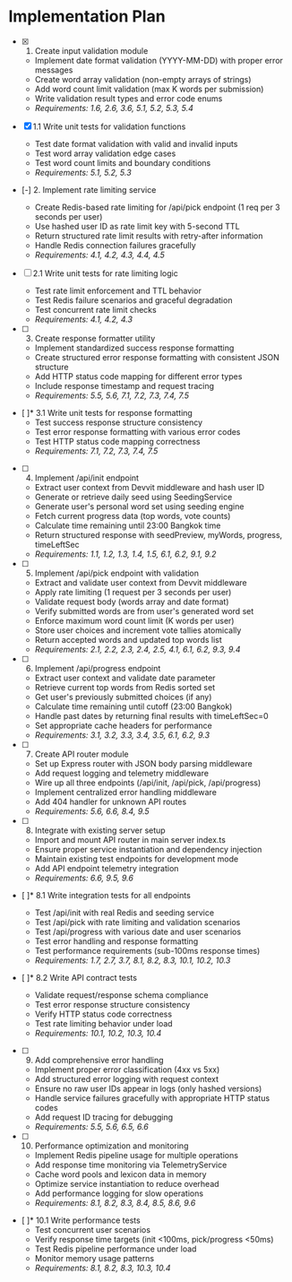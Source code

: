 # Implementation Plan

- [x] 1. Create input validation module




  - Implement date format validation (YYYY-MM-DD) with proper error messages
  - Create word array validation (non-empty arrays of strings)
  - Add word count limit validation (max K words per submission)
  - Write validation result types and error code enums
  - _Requirements: 1.6, 2.6, 3.6, 5.1, 5.2, 5.3, 5.4_

- [x] 1.1 Write unit tests for validation functions





  - Test date format validation with valid and invalid inputs
  - Test word array validation edge cases
  - Test word count limits and boundary conditions
  - _Requirements: 5.1, 5.2, 5.3_

- [-] 2. Implement rate limiting service

  - Create Redis-based rate limiting for /api/pick endpoint (1 req per 3 seconds per user)
  - Use hashed user ID as rate limit key with 5-second TTL
  - Return structured rate limit results with retry-after information
  - Handle Redis connection failures gracefully
  - _Requirements: 4.1, 4.2, 4.3, 4.4, 4.5_

- [ ] 2.1 Write unit tests for rate limiting logic

  - Test rate limit enforcement and TTL behavior
  - Test Redis failure scenarios and graceful degradation
  - Test concurrent rate limit checks
  - _Requirements: 4.1, 4.2, 4.3_

- [ ] 3. Create response formatter utility
  - Implement standardized success response formatting
  - Create structured error response formatting with consistent JSON structure
  - Add HTTP status code mapping for different error types
  - Include response timestamp and request tracing
  - _Requirements: 5.5, 5.6, 7.1, 7.2, 7.3, 7.4, 7.5_

- [ ]* 3.1 Write unit tests for response formatting
  - Test success response structure consistency
  - Test error response formatting with various error codes
  - Test HTTP status code mapping correctness
  - _Requirements: 7.1, 7.2, 7.3, 7.4, 7.5_

- [ ] 4. Implement /api/init endpoint
  - Extract user context from Devvit middleware and hash user ID
  - Generate or retrieve daily seed using SeedingService
  - Generate user's personal word set using seeding engine
  - Fetch current progress data (top words, vote counts)
  - Calculate time remaining until 23:00 Bangkok time
  - Return structured response with seedPreview, myWords, progress, timeLeftSec
  - _Requirements: 1.1, 1.2, 1.3, 1.4, 1.5, 6.1, 6.2, 9.1, 9.2_

- [ ] 5. Implement /api/pick endpoint with validation
  - Extract and validate user context from Devvit middleware
  - Apply rate limiting (1 request per 3 seconds per user)
  - Validate request body (words array and date format)
  - Verify submitted words are from user's generated word set
  - Enforce maximum word count limit (K words per user)
  - Store user choices and increment vote tallies atomically
  - Return accepted words and updated top words list
  - _Requirements: 2.1, 2.2, 2.3, 2.4, 2.5, 4.1, 6.1, 6.2, 9.3, 9.4_

- [ ] 6. Implement /api/progress endpoint
  - Extract user context and validate date parameter
  - Retrieve current top words from Redis sorted set
  - Get user's previously submitted choices (if any)
  - Calculate time remaining until cutoff (23:00 Bangkok)
  - Handle past dates by returning final results with timeLeftSec=0
  - Set appropriate cache headers for performance
  - _Requirements: 3.1, 3.2, 3.3, 3.4, 3.5, 6.1, 6.2, 9.3_

- [ ] 7. Create API router module
  - Set up Express router with JSON body parsing middleware
  - Add request logging and telemetry middleware
  - Wire up all three endpoints (/api/init, /api/pick, /api/progress)
  - Implement centralized error handling middleware
  - Add 404 handler for unknown API routes
  - _Requirements: 5.6, 6.6, 8.4, 9.5_

- [ ] 8. Integrate with existing server setup
  - Import and mount API router in main server index.ts
  - Ensure proper service instantiation and dependency injection
  - Maintain existing test endpoints for development mode
  - Add API endpoint telemetry integration
  - _Requirements: 6.6, 9.5, 9.6_

- [ ]* 8.1 Write integration tests for all endpoints
  - Test /api/init with real Redis and seeding service
  - Test /api/pick with rate limiting and validation scenarios
  - Test /api/progress with various date and user scenarios
  - Test error handling and response formatting
  - Test performance requirements (sub-100ms response times)
  - _Requirements: 1.7, 2.7, 3.7, 8.1, 8.2, 8.3, 10.1, 10.2, 10.3_

- [ ]* 8.2 Write API contract tests
  - Validate request/response schema compliance
  - Test error response structure consistency
  - Verify HTTP status code correctness
  - Test rate limiting behavior under load
  - _Requirements: 10.1, 10.2, 10.3, 10.4_

- [ ] 9. Add comprehensive error handling
  - Implement proper error classification (4xx vs 5xx)
  - Add structured error logging with request context
  - Ensure no raw user IDs appear in logs (only hashed versions)
  - Handle service failures gracefully with appropriate HTTP status codes
  - Add request ID tracing for debugging
  - _Requirements: 5.5, 5.6, 6.5, 6.6_

- [ ] 10. Performance optimization and monitoring
  - Implement Redis pipeline usage for multiple operations
  - Add response time monitoring via TelemetryService
  - Cache word pools and lexicon data in memory
  - Optimize service instantiation to reduce overhead
  - Add performance logging for slow operations
  - _Requirements: 8.1, 8.2, 8.3, 8.4, 8.5, 8.6, 9.6_

- [ ]* 10.1 Write performance tests
  - Test concurrent user scenarios
  - Verify response time targets (init <100ms, pick/progress <50ms)
  - Test Redis pipeline performance under load
  - Monitor memory usage patterns
  - _Requirements: 8.1, 8.2, 8.3, 10.3, 10.4_
